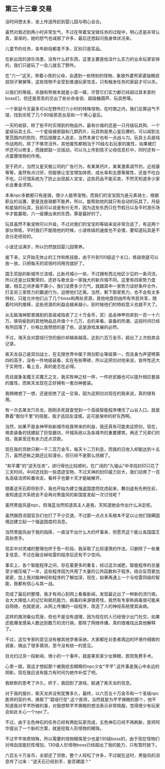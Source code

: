 ## 第三十三章 交易

没时间想太多，坐上传送阵赶到婴儿园与明心会合。

虽然对我迟到两小时非常生气，不过在带着宝宝做任务的过程中，明心还是非常认真，渐渐的，她的怒气也减弱了许多，最后还想起问我身体状况来。

儿童节的任务，各年龄段都差不多，区别只是奖品。

在新出现的游乐场里，没有什么好东西，这里主要是给没什么实力的业余玩家安排的，我们只是玩了一会儿就去了野外。

在"六一"这天，带着小孩的父母，会遇到一些特别的怪物，象狼外婆熊家婆独眼叔叔拐子舅舅等，这些怪物不会受到普通玩家攻击，只有触发任务的家庭才可以杀。

以我们的等级，杀狼和熊根本就是小菜一碟，尽管它们实力都已经超过其本家的boss们，但还是乖乖的交出了些长命金锁、超级糖葫芦、玩具熊等。

一个家庭今天最多可以在野外打六小时的特殊怪物，在时限之内，我们总算运气不错，找到杀死了几个80级邪恶女巫和一个黑心皇后。

一天的收获，除了些平时买得到的物品外，最有价值的还是一只月级玩具狗、一个星级玩具士兵、一个星级拨郎鼓和几颗药片，玩具狗是黑心皇后爆的，可以闻到五里范围内的危险，然后提醒主人逃走，当然本身它也有一点战斗力。玩具士兵是纯作战用的，除了不够灵活外，其他属性都相当于70级左右玩家的属性，如果被打坏还可以修复，而拨郎鼓一旦摇动，可以马上传到孩子父母信息栏中，同时还有一点震慑怪物的作用。

至于药片，当然又是天极公司的广告行为，有某某钙片，某某激素调节剂，近视康等等，虽然有点讨厌，但能够让宝宝增加体质、成长率和五感等属性，还是不吃白不吃，只可惜系统为了防止出现超人宝宝，这些药品不能买卖，不然天知道多少家长会重金求购。

本来npc多数都只有座骑，很少人能带宠物，而我们的宝宝因为是元素骑士，根据职业的设置，更是连座骑都不能养，所以，能帮助他的就只有会动的玩具了。月级和星级的玩具，目前可以说是有价无市，因为这些东西只在节假日以及平时游乐场中才能赢取，六一级爆出来的东西，算是最好的了。

玩具虽然不象宠物可以升级，不过对我们的宝宝的等级来说非常合适了，有这两个家伙带练，平时我们不能陪他的时候，小波练级的速度也不会慢，要知道玩具是不会分走经验的。

小波还没满岁，所以仍然放回婴儿园寄养。

接下来，又开始无休止的工作和练技能，由于升到100级这个关口，练级倒是可以放一放，只把每天的双倍时间用完就好了。

国王奖励的新城市兰滨城，比新月城小一些，不过拥有西北地区少见的一条河流，所以还是比较繁荣的，还好与歌龙会一家独大的新月城不同，这里有四家势力盘踞，相互之间矛盾不算小，我们没费多少力气，就跟其中一家势力谈好条件合作，打击另三家势力的霸道行为，迫使他们迁离。当然，剩下那家势力，也不会有太多特权，只是允许他们占了几个boss和两处资源，其他地盘则由所有市民共享，随着时间的推移，这些资源的利益会越来越小，到时候他们的特权意义也就不大了。

从无敌海神那里搞到的圣级戒指卖了三十万金币，奖）品金神甲则卖到一百一十六万，铁钩偷到的其他物品总共值个十几万，总的来看，装备的热潮，这段时间已经有所回落了，价格比我预想的差了些，这是游戏发展的必然。

不过，海天会对碧瑶行空的报价却越来越高，达到六百万金币，超出了上次拍卖会记录。

紫天龙自己是双剑战士，在无限世界中属于用剑职业等级第一，而且身为声望榜第四的高手，没有一件地级装备，实在有些寒碜，所以这把剑对他来说，宣传性还大于实用性，看上去，真的是志在必得。

而且就象圣魔王买魔王之叉，我买牧神之杖一样，一件好武器也可以提升相应套装的属性，而紫天龙现在正好拥有一套剑神套装。

我稍微想了一想，还是拒绝了这一交易，因为这把剑对现在的我来说，真的很有用。

有一次去某龙穴杀龙，刚刚杀死就查觉到一个高级智能程序堵住了山谷入口，就是靠着"御剑千里"的技能，我才逃回友谊城，这可是保命的好东西啊。

当然，如果不是金神甲和新城市给我带来的利益，我还真有可能卖这把剑，现在，用卖装备的钱建起了巨型磨坊，环城系统以及各城市的重要建筑，再还了兄弟们的钱，我甚至还有余力还点贷款。

现在我的贷款只剩一千二百万金币，每天十二万利息，而我的日收入却能达到十五万，虽然还帐之路还比较漫长，但已经不是那么拮据了。

"和平寨"的"逆天任务"，进行得也比较顺利，在广阔的"九墟山"中寻找封印只花了三天时间，中间还找到一些遗迹宝物，不过天神的封印威力巨大，我们动用了一百名高级法师轮番攻击，看样子也要十天才能破解开。

随着逆天石即将到手，我也开始为建立强盗国度而忧虑起来，舞剑盗有先例在前，谁知道这次系统会不会再对黑旋风的新国度发起一次讨伐呢？

虽然黑旋风是npc，但海蓝当然知道其主人是我，天知道她会作出什么决定呢。

虽然跟西凉国官员们也打了不少交道，不过那一点点关系根本不足以让他们隐瞒国境边建立起一个强盗国度的消息。

当然黑旋风由于我的指挥，一直没干出什么大的坏事来，但愿凭这个能让各国国王高抬贵手。

现实中对灵魂的整理也终于告一阶段，我采取了比较谨慎的作法，只删除了一些重复信息，不过在融合掉哈雷的程序后还有不少空间。

事实上，各个智能程序之间，存在着更多的重复，经过这次减肥，智能程序的总量至少被压缩了一半，这些程序因为共用了大量的公共函数和子程序，结合反而更加紧密，加上我对脑神经和程序的了解加深，现在，如果再遇上一个与哈雷同级的智能，我都有信心与其一战。

完成了最后的整理，我才有闲心到网上看看新闻，发现最近出了一种新的流行病，会大大降低人的记忆和抵抗能力，病毒的来源很奇怪，竟然有专家称病毒很可能来自网络，也就是说，从网上传播的一段程序，改造了人的神经系统使其染病。

这样的推测看似荒唐，但也不是没有道理，因为现在的人已经很少出门社交，如果还能爆发感染人数达到数万的流行病，那除了网络传播，真的很难找出其他解释了。

不过，这位专家的意见没有被其他学者采纳，大家都在对患者周边的环境作细致的调查，搞出了很多猜测，至今没有统一的意见。

目光扫过另一段新闻，很小的一个事件，就是某贫家少女换眼，医院免费手术。

心里一跳，我这才想起那个被我挖去眼睛的npc少女"芊芊".这件事是我心中永远的阴影，现在我应该有能力有时间为她作补偿了吧。

我默默的思考了许久，终于，我回到了游戏，联通了紫天龙的信息。

对于我的报价，紫天龙并没有犹豫多久，最终，以六百五十万金币和一个圣级npc医师的契约书，换取了"碧瑶行空".这个医师，当然就是为芊芊换眼的那个，他不知道我对芊芊所做的事，对我想帮芊芊换眼的想法表示非常佩服，觉得很少有玩家会如此关心一个npc了。

不过，由于五色神石的任务已经有两批玩家完成，五色神石已经不再刷新，医师阿华提出了一个新的方案，就是挖取人形怪物的眼珠。

不过芊芊体质特殊，所以需要的怪物眼珠至少也是130级boss的，由于现在怪物们对啼血技能抗性增加，130级人形怪物boss已经超出了我的能力，只有暂时放下。

六百五十万金币，全部还了贷款，整个人轻松了许多，不过就在这时，黑旋风的消息传了过来："逆天石已经到手，是否建国？"


